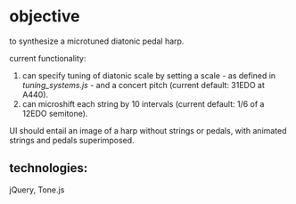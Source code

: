 # objective
to synthesize a microtuned diatonic pedal harp.

current functionality:
  1. can specify tuning of diatonic scale by setting a scale - as defined in *tuning_systems.js* - and a concert pitch 
  (current default: 31EDO at A440).
  2. can microshift each string by 10 intervals (current default: 1/6 of a 12EDO semitone).
  
UI should entail an image of a harp without strings or pedals, with animated strings and pedals superimposed.

## technologies:
jQuery, Tone.js
